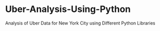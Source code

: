 # Uber-Analysis-Using-Python
Analysis of Uber Data for New York City using Different Python Libraries
